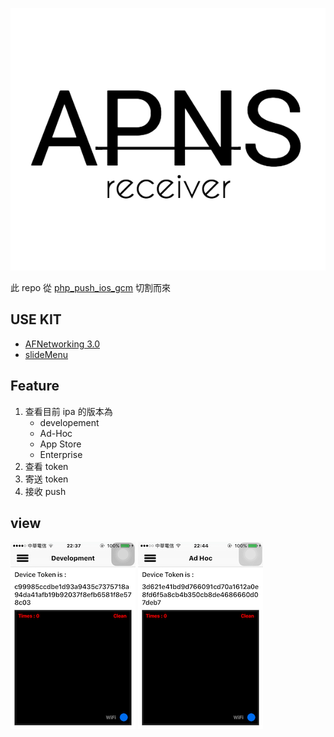 ![icon](icon_0.png)

此 repo 從 [php_push_ios_gcm](https://github.com/jhaoheng/php_push_ios_gcm) 切割而來

## USE KIT

- [AFNetworking 3.0](http://cocoadocs.org/docsets/AFNetworking/3.0.4/)
- [slideMenu](https://github.com/jhaoheng/slideMenu_ios)

## Feature

1. 查看目前 ipa 的版本為
	- developement
	- Ad-Hoc
	- App Store
	- Enterprise
2. 查看 token
3. 寄送 token
4. 接收 push

## view

![img](IMG_3.png)
![img](IMG_4.png)